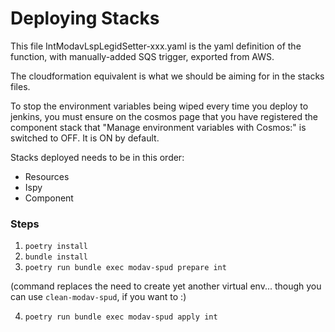# Deploying Stacks

This file
IntModavLspLegidSetter-xxx.yaml
is the yaml definition of the function, with manually-added SQS trigger, exported from AWS.

The cloudformation equivalent is what we should be aiming for in the stacks files.

To stop the environment variables being wiped every time you deploy to jenkins, you must ensure on the cosmos page that
you have registered the component stack that "Manage environment variables with Cosmos:" is switched to OFF. It is ON by default.

Stacks deployed needs to be in this order:

- Resources
- Ispy
- Component

### Steps

1. `poetry install`
2. `bundle install`
3. `poetry run bundle exec modav-spud prepare int`

(command replaces the need to create yet another virtual env... though
you can use `clean-modav-spud`, if you want to :)

4. `poetry run bundle exec modav-spud apply int`
